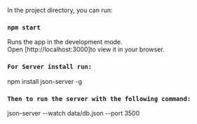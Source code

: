 In the project directory, you can run:
### `npm start`

Runs the app in the development mode.\
Open [http://localhost:3000]to view it in your browser.

### `For Server install run:`
npm install json-server -g

### `Then to run the server with the following command:`
json-server --watch data/db.json --port 3500